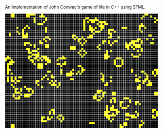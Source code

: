 An implementation of John Conway's game of life in C++ using SFML.

![Screenshot](https://raw.githubusercontent.com/Cocosushi6/gameOfLife/master/screenshot.png)
